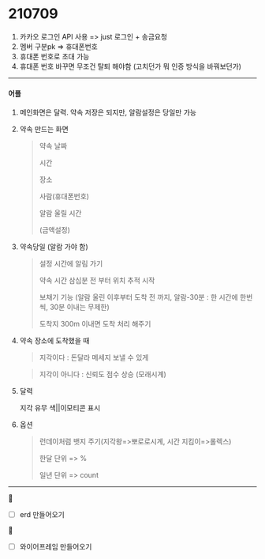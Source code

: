 # 210709

1. 카카오 로그인 API 사용 => just 로그인 + 송금요청
2. 멤버 구분pk => 휴대폰번호
3. 휴대폰 번호로 초대 가능
4. 휴대폰 번호 바꾸면 무조건 탈퇴 해야함 (고치던가 뭐 인증 방식을 바꿔보던가)



<hr>

#### 어플

1. 메인화면은 달력. 약속 저장은 되지만, 알람설정은 당일만 가능

2. 약속 만드는 화면

   > 약속 날짜 
   >
   > 시간
   >
   > 장소 
   >
   > 사람(휴대폰번호)
   >
   > 알람 울릴 시간
   >
   > (금액설정)

3. 약속당일 (알람 가야 함)

   >설정 시간에 알림 가기
   >
   >약속 시간 삼십분 전 부터 위치 추적 시작
   >
   >보채기 기능 (알람 울린 이후부터 도착 전 까지, 알람-30분 : 한 시간에 한번씩, 30분 이내는 무제한)
   >
   >도착지 300m 이내면 도착 처리 해주기

4. 약속 장소에 도착했을 때

   > 지각이다 : 돈달라 메세지 보낼 수 있게

   > 지각이 아니다 : 신뢰도 점수 상승 (모래시계)

5. 달력

   지각 유무 색||이모티콘 표시

6. 옵션

   > 런데이처럼 뱃지 주기(지각왕=>뽀로로시계, 시간 지킴이=>롤렉스)
   >
   > 한달 단위 => %
   >
   > 일년 단위 => count  



<hr>
🍒 

- [ ] erd 만들어오기

🍉 

- [ ] 와이어프레임 만들어오기

